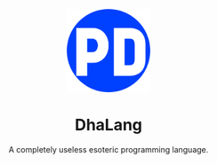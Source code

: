 <div align="center">
  <img src="/logo.svg" width="150px">
  <h1 align="center">
    DhaLang
  </h1>
  <p align="center">
    A completely useless esoteric programming language.
  </p>
</div>